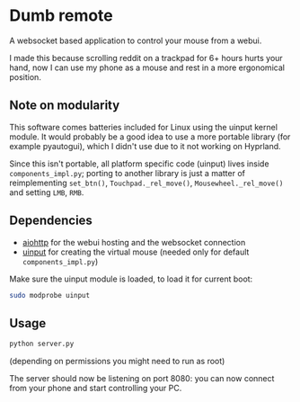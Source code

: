 # Dumb remote

A websocket based application to control your mouse from a webui.

I made this because scrolling reddit on a trackpad for 6+ hours hurts your hand,
now I can use my phone as a mouse and rest in a more ergonomical position.

## Note on modularity

This software comes batteries included for Linux using the uinput kernel module.
It would probably be a good idea to use a more portable library (for example
pyautogui), which I didn't use due to it not working on Hyprland.

Since this isn't portable, all platform specific code (uinput) lives inside
`components_impl.py`; porting to another library is just a matter of
reimplementing `set_btn()`, `Touchpad._rel_move()`, `Mousewheel._rel_move()` and
setting `LMB`, `RMB`.

## Dependencies

* [aiohttp](https://github.com/aio-libs/aiohttp) for the webui hosting and the
websocket connection
* [uinput](https://github.com/tuomasjjrasanen/python-uinput) for creating the
virtual mouse (needed only for default `components_impl.py`)

Make sure the uinput module is loaded, to load it for current boot:

```sh
sudo modprobe uinput
```

## Usage

```sh
python server.py
```

(depending on permissions you might need to run as root)

The server should now be listening on port 8080: you can now connect from your
phone and start controlling your PC.
